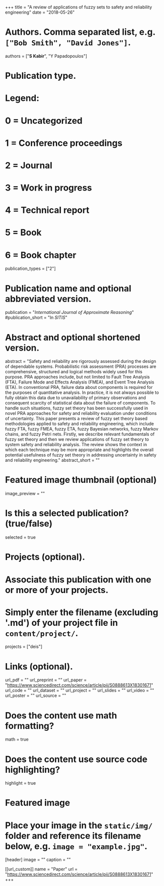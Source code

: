 +++
title = "A review of applications of fuzzy sets to safety and reliability engineering"
date = "2018-05-26"

# Authors. Comma separated list, e.g. `["Bob Smith", "David Jones"]`.
authors = ["**S Kabir**", "Y Papadopoulos"]

# Publication type.
# Legend:
# 0 = Uncategorized
# 1 = Conference proceedings
# 2 = Journal
# 3 = Work in progress
# 4 = Technical report
# 5 = Book
# 6 = Book chapter
publication_types = ["2"]

# Publication name and optional abbreviated version.
publication = "*International Journal of Approximate Reasoning*"
#publication_short = "In *SITIS*"

# Abstract and optional shortened version.
abstract = "Safety and reliability are rigorously assessed during the design of dependable systems. Probabilistic risk assessment (PRA) processes are comprehensive, structured and logical methods widely used for this purpose. PRA approaches include, but not limited to Fault Tree Analysis (FTA), Failure Mode and Effects Analysis (FMEA), and Event Tree Analysis (ETA). In conventional PRA, failure data about components is required for the purposes of quantitative analysis. In practice, it is not always possible to fully obtain this data due to unavailability of primary observations and consequent scarcity of statistical data about the failure of components. To handle such situations, fuzzy set theory has been successfully used in novel PRA approaches for safety and reliability evaluation under conditions of uncertainty. This paper presents a review of fuzzy set theory based methodologies applied to safety and reliability engineering, which include fuzzy FTA, fuzzy FMEA, fuzzy ETA, fuzzy Bayesian networks, fuzzy Markov chains, and fuzzy Petri nets. Firstly, we describe relevant fundamentals of fuzzy set theory and then we review applications of fuzzy set theory to system safety and reliability analysis. The review shows the context in which each technique may be more appropriate and highlights the overall potential usefulness of fuzzy set theory in addressing uncertainty in safety and reliability engineering."
abstract_short = ""

# Featured image thumbnail (optional)
image_preview = ""

# Is this a selected publication? (true/false)
selected = true

# Projects (optional).
#   Associate this publication with one or more of your projects.
#   Simply enter the filename (excluding '.md') of your project file in `content/project/`.
projects = ["deis"]

# Links (optional).
url_pdf = ""
url_preprint = ""
url_paper = "https://www.sciencedirect.com/science/article/pii/S0888613X18301671"
url_code = ""
url_dataset = ""
url_project = ""
url_slides = ""
url_video = ""
url_poster = ""
url_source = ""

# Does the content use math formatting?
math = true

# Does the content use source code highlighting?
highlight = true

# Featured image
# Place your image in the `static/img/` folder and reference its filename below, e.g. `image = "example.jpg"`.
[header]
image = ""
caption = ""

[[url_custom]]
    name = "Paper"
    url = "https://www.sciencedirect.com/science/article/pii/S0888613X18301671"
+++
